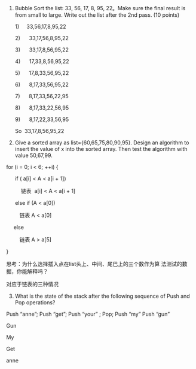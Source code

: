 1. Bubble Sort the list: 33, 56, 17, 8, 95, 22。Make sure the final result is
from small to large.
Write out the list after the 2nd pass. (10 points)

    1)      33,56,17,8,95,22

    2)      33,17,56,8,95,22

    3)      33,17,8,56,95,22

    4)      17,33,8,56,95,22

    5)      17,8,33,56,95,22

    6)      8,17,33,56,95,22

    7)      8,17,33,56,22,95

    8)      8,17,33,22,56,95

    9)      8,17,22,33,56,95

    So  33,17,8,56,95,22

2. Give a sorted array as list={60,65,75,80,90,95}. Design an algorithm to
insert the value of x into the sorted array. Then test the algorithm with
value 50,67,99.

for (i = 0; i < 6; ++i) {

      if ( a[i] < A < a[i + 1])

          链表  a[i] < A < a[i + 1]

      else if (A < a[0])

         链表 A < a[0]

     else

         链表 A > a[5]

}


思考：为什么选择插入点在list头上、中间、尾巴上的三个数作为算
法测试的数据，你能解释吗？

对应于链表的三种情况

3. What is the state of the stack after the following sequence of Push and
Pop operations?

Push “anne”; Push “get”; Push “your” ; Pop; Push “my” Push “gun” 

Gun

My

Get

anne
